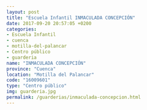 ```yaml
---
layout: post
title: "Escuela Infantil INMACULADA CONCEPCIÓN"
date: 2017-09-20 20:57:05 +0200
categories:
- Escuela Infantil
- cuenca
- motilla-del-palancar
- Centro público
- guarderia
name: "INMACULADA CONCEPCIÓN"
province: "Cuenca"
location: "Motilla del Palancar"
code: "16009601"
type: "Centro público"
img: guarderia.jpg
permalink: /guarderias/inmaculada-concepcion.html
---
```

